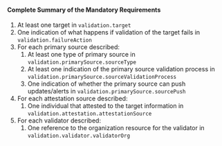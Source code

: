 #### Complete Summary of the Mandatory Requirements

1.  At least one target in `validation.target`
1.  One indication of what happens if validation of the target fails in `validation.failureAction`
1.  For each primary source described:
    1.  At least one type of primary source in `validation.primarySource.sourceType`
    1.  At least one indication of the primary source validation process in `validation.primarySource.sourceValidationProcess`
    1.  One indication of whether the primary source can push updates/alerts in `validation.primarySource.sourcePush`
1.  For each attestation source described:
    1.  One individual that attested to the target information in `validation.attestation.attestationSource`
1.  For each validator described:
    1.  One reference to the organization resource for the validator in `validation.validator.validatorOrg`